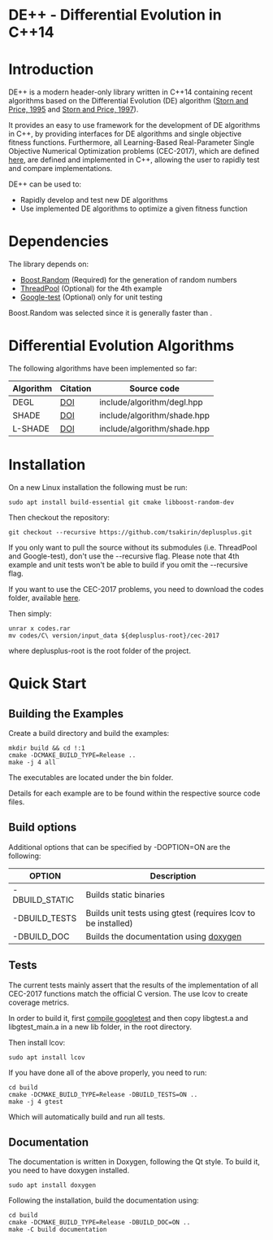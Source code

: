 DE++ - Differential Evolution in C++14
======================================

# Introduction

DE++ is a modern header-only library written in C++14 containing recent
algorithms based on the Differential Evolution (DE) algorithm
([Storn and Price, 1995][TR_DE] and [Storn and Price, 1997][GO_DE]).

It provides an easy to use framework for the development of DE algorithms in
C++, by providing interfaces for DE algorithms and single objective fitness
functions. Furthermore, all Learning-Based Real-Parameter Single Objective
Numerical Optimization problems (CEC-2017), which are defined [here][BF_MO],
are defined and implemented in C++, allowing the user to rapidly test and
compare implementations.

DE++ can be used to:
* Rapidly develop and test new DE algorithms
* Use implemented DE algorithms to optimize a given fitness function

[TR_DE]: http://www1.icsi.berkeley.edu/ftp/pub/techreports/1995/tr-95-012.pdf
[GO_DE]: https://dx.doi.org/10.1023/A:1008202821328
[BF_MO]: http://www.ntu.edu.sg/home/EPNSugan/index_files/CEC2017/CEC2017.htm

# Dependencies
The library depends on:

* [Boost.Random][Boost_Random] (Required) for the generation of random numbers
* [ThreadPool][Thread_Pool] (Optional) for the 4th example
* [Google-test][Googletest_Main] (Optional) only for unit testing

Boost.Random was selected since it is generally faster than <random>.

[Boost_Random]: http://www.boost.org/doc/libs/release/doc/html/boost_random.html
[Thread_Pool]: https://github.com/progschj/ThreadPool
[Googletest_Main]: https://github.com/google/googletest

# Differential Evolution Algorithms

The following algorithms have been implemented so far:

| Algorithm | Citation        | Source code                 |
| --------- | --------------- | --------------------------- |
| DEGL      | [DOI][DEGL]    | include/algorithm/degl.hpp  |
| SHADE     | [DOI][SHADE]   | include/algorithm/shade.hpp |
| L-SHADE   | [DOI][L-SHADE] | include/algorithm/shade.hpp |

[DEGL]: http://dx.doi.org/10.1109/TEVC.2008.2009457
[SHADE]: http://dx.doi.org/10.1109/CEC.2013.6557555
[L-SHADE]: http://dx.doi.org/10.1109/CEC.2014.6900380

# Installation
On a new Linux installation the following must be run:

    sudo apt install build-essential git cmake libboost-random-dev

Then checkout the repository:

    git checkout --recursive https://github.com/tsakirin/deplusplus.git

If you only want to pull the source without its submodules (i.e. ThreadPool
and Google-test), don't use the --recursive flag. Please note that 4th example
and unit tests won't be able to build if you omit the --recursive flag.

If you want to use the CEC-2017 problems, you need to download the codes
folder, available [here][SuganthanCEC].

[SuganthanCEC]: http://web.mysites.ntu.edu.sg/epnsugan/PublicSite/Shared%20Documents/Forms/AllItems.aspx?RootFolder=%2fepnsugan%2fPublicSite%2fShared%20Documents%2fCEC-2017%2fBound-Constrained

Then simply:

    unrar x codes.rar
    mv codes/C\ version/input_data ${deplusplus-root}/cec-2017

where deplusplus-root is the root folder of the project.

# Quick Start
## Building the Examples

Create a build directory and build the examples:

    mkdir build && cd !:1
    cmake -DCMAKE_BUILD_TYPE=Release ..
    make -j 4 all

The executables are located under the bin folder.

Details for each example are to be found within the respective source code
files.

## Build options

Additional options that can be specified by -DOPTION=ON are the following:

OPTION          | Description
--------------- | -----------
-DBUILD_STATIC  | Builds static binaries
-DBUILD_TESTS   | Builds unit tests using gtest (requires lcov to be installed)
-DBUILD_DOC     | Builds the documentation using [doxygen][Doxygen]

[Doxygen]: http://www.stack.nl/~dimitri/doxygen/

## Tests

The current tests mainly assert that the results of the implementation of all
CEC-2017 functions match the official C version. The use lcov to create coverage
metrics.

In order to build it, first [compile googletest][Googletest_Doc] and then copy
libgtest.a and libgtest_main.a in a new lib folder, in the root directory.

Then install lcov:

    sudo apt install lcov

If you have done all of the above properly, you need to run:

    cd build
    cmake -DCMAKE_BUILD_TYPE=Release -DBUILD_TESTS=ON ..
    make -j 4 gtest

Which will automatically build and run all tests.

[Googletest_Doc]: https://github.com/google/googletest/tree/master/googletest

## Documentation

The documentation is written in Doxygen, following the Qt style. To build it,
you need to have doxygen installed.

    sudo apt install doxygen

Following the installation, build the documentation using:

    cd build
    cmake -DCMAKE_BUILD_TYPE=Release -DBUILD_DOC=ON ..
    make -C build documentation

